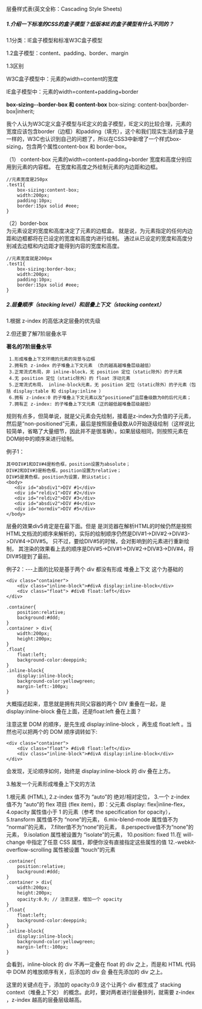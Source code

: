 层叠样式表(英文全称：Cascading Style Sheets)

##### 1.介绍一下标准的CSS的盒子模型？低版本IE的盒子模型有什么不同的？

1.1分类：IE盒子模型和标准W3C盒子模型

1.2盒子模型：content、padding、border、margin

1.3区别

W3C盒子模型中：元素的width=content的宽度

IE盒子模型中：元素的width=content+padding+border

**box-sizing--border-box 和 content-box**
box-sizing: content-box|border-box|inherit;

我个人认为W3C定义盒子模型与IE定义的盒子模型，IE定义的比较合理，元素的宽度应该包含border（边框）和padding（填充），这个和我们现实生活的盒子是一样的，W3C也认识到自己的问题了，所以在CSS3中新增了一个样式box-sizing，包含两个属性content-box 和 border-box。

（1） content-box  元素的width=content+padding+border
宽度和高度分别应用到元素的内容框。
在宽度和高度之外绘制元素的内边距和边框。
```
//元素宽度是250px
.test1{  
    box-sizing:content-box;  
    width:200px;  
    padding:10px;  
    border:15px solid #eee;  
}  
```
（2）border-box  
为元素设定的宽度和高度决定了元素的边框盒。
就是说，为元素指定的任何内边距和边框都将在已设定的宽度和高度内进行绘制。
通过从已设定的宽度和高度分别减去边框和内边距才能得到内容的宽度和高度。
```
//元素宽度就是200px
.test1{  
    box-sizing:border-box;  
    width:200px;  
    padding:10px;  
    border:15px solid #eee;  
}  
```

##### 2.层叠顺序（stacking level）和层叠上下文（stacking context）

 1.根据 z-index 的高低决定层叠的优先级

 2.但还要了解7阶层叠水平

 **著名的7阶层叠水平**

     1.形成堆叠上下文环境的元素的背景与边框
     2.拥有负 z-index 的子堆叠上下文元素 （负的越高越堆叠层级越低）
     3.正常流式布局，非 inline-block，无 position 定位（static除外）的子元素
     4.无 position 定位（static除外）的 float 浮动元素
     5.正常流式布局， inline-block元素，无 position 定位（static除外）的子元素（包括 display:table 和 display:inline ）
     6.拥有 z-index:0 的子堆叠上下文元素以及“positioned”且层叠级数为0的后代元素；
     7.拥有正 z-index: 的子堆叠上下文元素（正的越低越堆叠层级越低）

 规则有点多，但简单说，就是父元素会先绘制，接着是z-index为负值的子元素，然后是“non-positioned”元素，最后是按照层叠级数从0开始逐级绘制（这样说比较简单，省略了大量细节，因此并不是很准确）。如果层级相同，则按照元素在DOM树中的顺序来进行绘制。

 例子1：
 ```
 其中DIV#1和DIV#4是粉色框，position设置为absolute；
 DIV#2和DIV#3是粉色框，position设置为relative；
 DIV#5是黄色框，position为设置，默认static；
 <body>
 	<div id="absdiv1">DIV #1</div>
 	<div id="reldiv1">DIV #2</div>
 	<div id="reldiv2">DIV #3</div>
 	<div id="absdiv2">DIV #4</div>
 	<div id="normdiv">DIV #5</div>
 </body>
 ```
 层叠的效果div5肯定是在最下面。但是
 是浏览器在解析HTML的时候仍然是按照HTML文档流的顺序来解析的，实际的绘制顺序仍然是DIV#1->DIV#2->DIV#3->DIV#4->DIV#5。
 只不过，要绘DIV#5的时候，会对影响到的元素进行重新绘制，
 其渲染的效果看上去的顺序是DIV#5->DIV#1->DIV#2->DIV#3->DIV#4，将DIV#5提到了最前。

 例子2：---上面的比较是基于两个 div 都没有形成 堆叠上下文 这个为基础的
 ```
 <div class="container">
     <div class="inline-block">#divA display:inline-block</div>
     <div class="float"> #divB float:left</div>
 </div>

 .container{
     position:relative;
     background:#ddd;
 }
 .container > div{
     width:200px;
     height:200px;
 }
 .float{
     float:left;
     background-color:deeppink;
 }
 .inline-block{
     display:inline-block;
     background-color:yellowgreen;
     margin-left:-100px;
 }
 ```

 大概描述起来，意思就是拥有共同父容器的两个 DIV 重叠在一起，是 display:inline-block 叠在上面，还是float:left 叠在上面？

 注意这里 DOM 的顺序，是先生成 display:inline-block ，再生成 float:left 。当然也可以把两个的 DOM 顺序调转如下:

 ```
 <div class="container">
     <div class="float"> #divB float:left</div>
     <div class="inline-block">#divA display:inline-block</div>
 </div>
 ```

 会发现，无论顺序如何，始终是 display:inline-block 的 div 叠在上方。

 3.触发一个元素形成堆叠上下文的方法

 1.根元素 (HTML),
 2.z-index 值不为 “auto”的 绝对/相对定位，
 3.一个 z-index 值不为 “auto”的 flex 项目 (flex item)，即：父元素 display: flex|inline-flex，
 4.opacity 属性值小于 1 的元素（参考 the specification for opacity），
 5.transform 属性值不为 “none”的元素，
 6.mix-blend-mode 属性值不为 “normal”的元素，
 7.filter值不为“none”的元素，
 8.perspective值不为“none”的元素，
 9.isolation 属性被设置为 “isolate”的元素，
 10.position: fixed
 11.在 will-change 中指定了任意 CSS 属性，即便你没有直接指定这些属性的值
 12.-webkit-overflow-scrolling 属性被设置 “touch”的元素

 ```
 .container{
     position:relative;
     background:#ddd;
 }
 .container > div{
     width:200px;
     height:200px;
     opacity:0.9; // 注意这里，增加一个 opacity
 }
 .float{
     float:left;
     background-color:deeppink;
 }
 .inline-block{
     display:inline-block;
     background-color:yellowgreen;
     margin-left:-100px;
 }
 ```
 会看到，inline-block 的 div 不再一定叠在 float 的 div 之上，而是和 HTML 代码中 DOM 的堆放顺序有关，后添加的 div 会 叠在先添加的 div 之上。

 这里的关键点在于，添加的 opacity:0.9 这个让两个 div 都生成了 stacking context（堆叠上下文） 的概念。此时，要对两者进行层叠排列，就需要 z-index ，z-index 越高的层叠层级越高。
